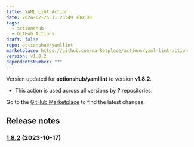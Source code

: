 ```yaml
---
title: YAML Lint Action
date: 2024-02-26 11:23:49 +00:00
tags:
  - actionshub
  - GitHub Actions
draft: false
repo: actionshub/yamllint
marketplace: https://github.com/marketplace/actions/yaml-lint-action
version: v1.8.2
dependentsNumber: "?"
---
```



Version updated for **actionshub/yamllint** to version **v1.8.2**.
- This action is used across all versions by **?** repositories.

Go to the [GitHub Marketplace](https://github.com/marketplace/actions/yaml-lint-action) to find the latest changes.

## Release notes

### [1.8.2](https://github.com/actionshub/yamllint/compare/v1.8.1...v1.8.2) (2023-10-17)
